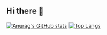 ## Hi there 👋 
[![Anurag's GitHub stats](https://github-readme-stats.vercel.app/api?username=MasterOfFeelingFish)](https://github.com/anuraghazra/github-readme-stats)
[![Top Langs](https://github-readme-stats.vercel.app/api/top-langs/?username=MasterOfFeelingFish)](https://github.com/anuraghazra/github-readme-stats)
<!--
**MasterOfFeelingFish/MasterOfFeelingFish** is a ✨ _special_ ✨ repository because its `README.md` (this file) appears on your GitHub profile.

Here are some ideas to get you started:

- 🔭 I’m currently working on ...
- 🌱 I’m currently learning ...
- 👯 I’m looking to collaborate on ...
- 🤔 I’m looking for help with ...
- 💬 Ask me about ...
- 📫 How to reach me: ...
- 😄 Pronouns: ...
- ⚡ Fun fact: ...
-->
